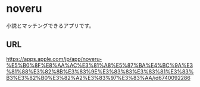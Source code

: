 # noveru

小説とマッチングできるアプリです。

## URL
https://apps.apple.com/jp/app/noveru-%E5%B0%8F%E8%AA%AC%E3%81%A8%E5%87%BA%E4%BC%9A%E3%81%88%E3%82%8B%E3%83%9E%E3%83%83%E3%83%81%E3%83%B3%E3%82%B0%E3%82%A2%E3%83%97%E3%83%AA/id6740092286
